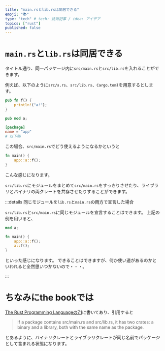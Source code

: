 ```yaml
---
title: "main.rsとlib.rsは同居できる"
emoji: "📚"
type: "tech" # tech: 技術記事 / idea: アイデア
topics: ["rust"]
published: false
---
```


# `main.rs`と`lib.rs`は同居できる

タイトル通り、同一パッケージ内に`src/main.rs`と`src/lib.rs`を入れることができます。

例えば、以下のように`src/a.rs`、`src/lib.rs`、`Cargo.toml`を用意するとします。

```rust:src/a.rs
pub fn f() {
    println!("a!");
}
```

```rust:src/lib.rs
pub mod a;
```

```toml:Cargo.toml
[package]
name = "app"
# 以下略
```

この場合、`src/main.rs`でどう使えるようになるかというと

```rust:src/main.rs
fn main() {
    app::a::f();
}
```

こんな感じになります。

`src/lib.rs`にモジュールをまとめて`src/main.rs`をすっきりさせたり、ライブラリとバイナリの両クレートを共存させたりすることができます。

:::details 同じモジュールを`lib.rs`と`main.rs`の両方で宣言した場合

`src/lib.rs`と`src/main.rs`に同じモジュールを宣言することはできます。
上記の例を用いると、

```rust:src/main.rs
mod a;

fn main() {
    app::a::f();
    a::f();
}
```

といった感じになります。
できることはできますが、何か使い道があるのかといわれると全然思いつかないので・・・。

:::

# ちなみにthe bookでは

[The Rust Programming Languageの7.1](https://doc.rust-lang.org/book/ch07-01-packages-and-crates.html)に書いてあり、引用すると

> If a package contains src/main.rs and src/lib.rs, it has two crates: a binary and a library, both with the same name as the package.

とあるように、バイナリクレートとライブラリクレートが同じ名前でパッケージとして含まれる状態になります。